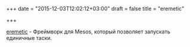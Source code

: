+++
date = "2015-12-03T12:02:12+03:00"
draft = false
title = "eremetic"

+++

<p><a href="https://github.com/alde/eremetic">eremetic</a>&nbsp;- Фреймворк для&nbsp;Mesos, который позволяет запускать единичные таски.</p>

